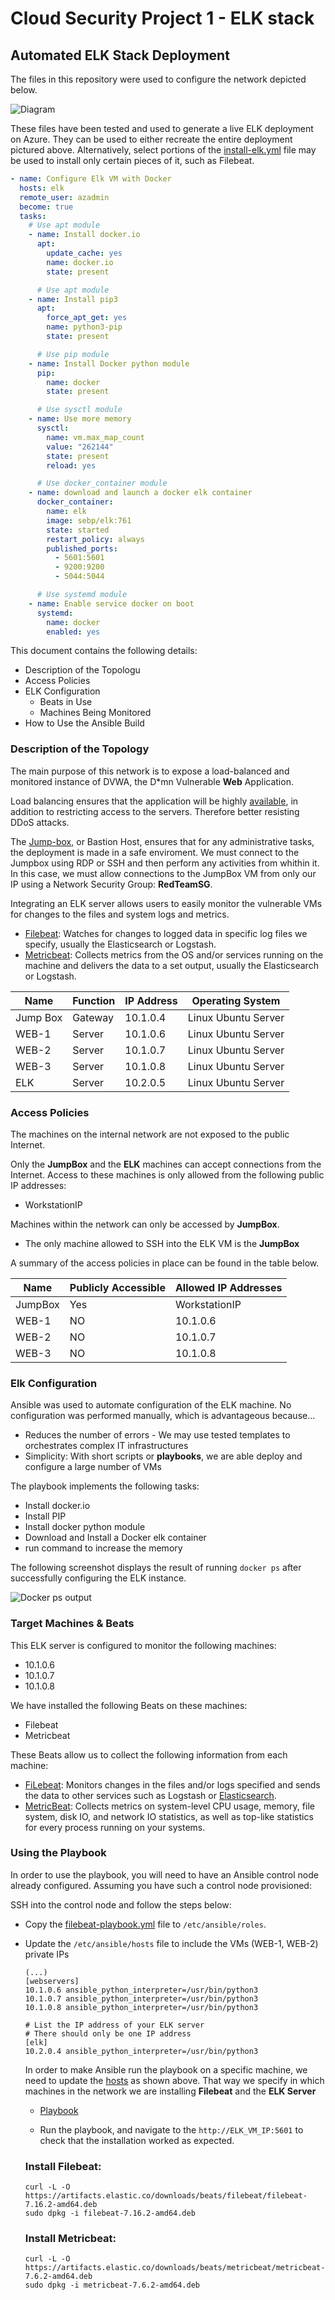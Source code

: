 # Cloud Security Project 1 - ELK stack

## Automated ELK Stack Deployment

The files in this repository were used to configure the network depicted below.

![Diagram](./Resources/Images/diagram.png)

These files have been tested and used to generate a live ELK deployment on Azure. They can be used to either recreate the entire deployment pictured above. Alternatively, select portions of the [install-elk.yml](Resources/Scripts/install-elk.yml) file may be used to install only certain pieces of it, such as Filebeat.

```yaml
- name: Configure Elk VM with Docker
  hosts: elk
  remote_user: azadmin
  become: true
  tasks:
    # Use apt module
    - name: Install docker.io
      apt:
        update_cache: yes
        name: docker.io
        state: present

      # Use apt module
    - name: Install pip3
      apt:
        force_apt_get: yes
        name: python3-pip
        state: present

      # Use pip module
    - name: Install Docker python module
      pip:
        name: docker
        state: present

      # Use sysctl module
    - name: Use more memory
      sysctl:
        name: vm.max_map_count
        value: "262144"
        state: present
        reload: yes

      # Use docker_container module
    - name: download and launch a docker elk container
      docker_container:
        name: elk
        image: sebp/elk:761
        state: started
        restart_policy: always
        published_ports:
          - 5601:5601
          - 9200:9200
          - 5044:5044

      # Use systemd module
    - name: Enable service docker on boot
      systemd:
        name: docker
        enabled: yes        
```



This document contains the following details:
- Description of the Topologu
- Access Policies
- ELK Configuration
  - Beats in Use
  - Machines Being Monitored
- How to Use the Ansible Build


### Description of the Topology

The main purpose of this network is to expose a load-balanced and monitored instance of DVWA, the D*mn Vulnerable **Web** Application.

Load balancing ensures that the application will be highly [available](https://www.fortinet.com/resources/cyberglossary/cia-triad), in addition to restricting access to the servers. Therefore better resisting DDoS attacks.

The [Jump-box](https://docs.microsoft.com/en-us/learn/modules/connect-vm-with-azure-bastion/), or Bastion Host, ensures that for any administrative tasks, the deployment is made in a safe enviroment. We must connect to the Jumpbox using RDP or SSH and then perform any activities from whithin it. In this case, we must allow connections to the JumpBox VM from only our IP using a Network Security Group: **RedTeamSG**. 


Integrating an ELK server allows users to easily monitor the vulnerable VMs for changes to the files and system logs and metrics.

- [Filebeat](https://www.elastic.co/guide/en/beats/filebeat/current/filebeat-overview.html#:~:text=Filebeat%20is%20a%20lightweight%20shipper,Elasticsearch%20or%20Logstash%20for%20indexing): Watches for changes to logged data in specific log files we specify, usually the Elasticsearch or Logstash.
- [Metricbeat](https://www.elastic.co/guide/en/beats/metricbeat/current/metricbeat-overview.html#:~:text=Metricbeat%20is%20a%20lightweight%20shipper,such%20as%20Elasticsearch%20or%20Logstash): Collects metrics from the OS and/or services running on the machine and delivers the data to a set output, usually the Elasticsearch or Logstash.


| Name     | Function | IP Address | Operating System   |
|----------|----------|------------|--------------------|
| Jump Box | Gateway  | 10.1.0.4   | Linux Ubuntu Server|
| WEB-1    | Server   | 10.1.0.6   | Linux Ubuntu Server|
| WEB-2    | Server   | 10.1.0.7   | Linux Ubuntu Server|
| WEB-3    | Server   | 10.1.0.8   | Linux Ubuntu Server|
| ELK      | Server   | 10.2.0.5   | Linux Ubuntu Server|

### Access Policies

The machines on the internal network are not exposed to the public Internet. 

Only the **JumpBox** and the **ELK** machines can accept connections from the Internet. Access to these machines is only allowed from the following public IP addresses:
- WorkstationIP

Machines within the network can only be accessed by **JumpBox**.
  - The only machine allowed to SSH into the ELK VM is the **JumpBox**

A summary of the access policies in place can be found in the table below.

| Name     | Publicly Accessible | Allowed IP Addresses |
|----------|---------------------|----------------------|
| JumpBox  | Yes                 |   WorkstationIP      |
| WEB-1    | NO                  |    10.1.0.6          |
| WEB-2    | NO                  |    10.1.0.7          |
| WEB-3    | NO                  |    10.1.0.8          |

### Elk Configuration

Ansible was used to automate configuration of the ELK machine. No configuration was performed manually, which is advantageous because...
- Reduces the number of errors - We may use tested templates to orchestrates complex IT infrastructures
- Simplicity: With short scripts or **playbooks**, we are able deploy and configure a large number of VMs 

The playbook implements the following tasks:
- Install docker.io
- Install PIP
- Install docker python module
- Download and Install a Docker elk container
- run command to increase the memory

The following screenshot displays the result of running `docker ps` after successfully configuring the ELK instance.

![Docker ps output](/Resources/Images/docker_ps_output.png)

### Target Machines & Beats
This ELK server is configured to monitor the following machines:
- 10.1.0.6 
- 10.1.0.7
- 10.1.0.8

We have installed the following Beats on these machines:
- Filebeat
- Metricbeat

These Beats allow us to collect the following information from each machine:
- [FiLebeat](https://www.elastic.co/beats/filebeat): Monitors changes in the files and/or logs specified and sends the data to other services such as Logstash or [Elasticsearch](https://www.elastic.co/elasticsearch/).
- [MetricBeat](https://www.elastic.co/beats/metricbeat): Collects metrics on system-level CPU usage, memory, file system, disk IO, and network IO statistics, as well as top-like statistics for every process running on your systems.

### Using the Playbook
In order to use the playbook, you will need to have an Ansible control node already configured. Assuming you have such a control node provisioned: 

SSH into the control node and follow the steps below:
- Copy the [filebeat-playbook.yml](Resources/Scripts/filebeat-playbook.yml) file to `/etc/ansible/roles`.
- Update the `/etc/ansible/hosts` file to include the VMs (WEB-1, WEB-2) private IPs

    ``` 
   (...)
    [webservers]
    10.1.0.6 ansible_python_interpreter=/usr/bin/python3
    10.1.0.7 ansible_python_interpreter=/usr/bin/python3
    10.1.0.8 ansible_python_interpreter=/usr/bin/python3

    # List the IP address of your ELK server
    # There should only be one IP address
    [elk]
    10.2.0.4 ansible_python_interpreter=/usr/bin/python3
    ```

    In order to make Ansible run the playbook on a specific machine, we need to update the [hosts](/Resources/Ansible/hosts) as shown above. That way we specify in which machines in the network we are installing **Filebeat** and the **ELK Server**  
  - [Playbook](Resources/Scripts/filebeat-playbook.yml) 

  - Run the playbook, and navigate to the ` http://ELK_VM_IP:5601 ` to check that the installation worked as expected.

   ### Install Filebeat:

    ```
    curl -L -O https://artifacts.elastic.co/downloads/beats/filebeat/filebeat-7.16.2-amd64.deb
    sudo dpkg -i filebeat-7.16.2-amd64.deb
    ```
    
    ### Install Metricbeat:

    ```
    curl -L -O https://artifacts.elastic.co/downloads/beats/metricbeat/metricbeat-7.6.2-amd64.deb
    sudo dpkg -i metricbeat-7.6.2-amd64.deb
    ```